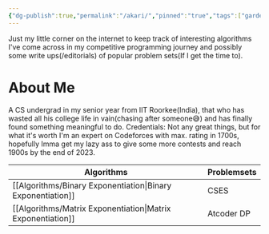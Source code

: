 ```yaml
---
{"dg-publish":true,"permalink":"/akari/","pinned":"true","tags":["gardenEntry"],"dgShowInlineTitle":"true","created":"2023-10-25T19:24:36.303+05:30","updated":"2023-10-25T22:47:00.270+05:30"}
---
```


Just my little corner on the internet to keep track of interesting algorithms I've come across in my competitive programming journey and possibly some write ups(/editorials) of popular problem sets(If I get the time to).

# About Me
A CS undergrad in my senior year from IIT Roorkee(India), that who has wasted all his college life in vain(chasing after someone😅) and has finally found something meaningful to do.
Credentials: Not any great things, but for what it's worth I'm an expert on Codeforces with max. rating in 1700s, hopefully Imma get my lazy ass to give some more contests and reach 1900s by the end of 2023.


| Algorithms                | Problemsets             |
| --------------------------| ------------------------|
| [[Algorithms/Binary Exponentiation\|Binary Exponentiation]]                    | CSES                   |
| [[Algorithms/Matrix Exponentiation\|Matrix Exponentiation]]                 | Atcoder DP                  |
